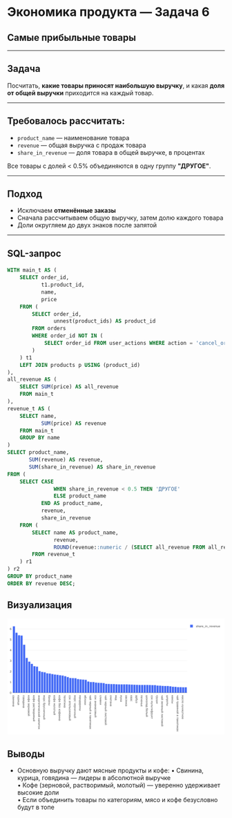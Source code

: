 # Экономика продукта — Задача 6

## Самые прибыльные товары

---

## Задача

Посчитать, **какие товары приносят наибольшую выручку**, и какая **доля от общей выручки** приходится на каждый товар.

---

## Требовалось рассчитать:

- `product_name` — наименование товара
- `revenue` — общая выручка с продаж товара
- `share_in_revenue` — доля товара в общей выручке, в процентах

Все товары с долей < 0.5% объединяются в одну группу **"ДРУГОЕ"**.

---

## Подход

- Исключаем **отменённые заказы**
- Сначала рассчитываем общую выручку, затем долю каждого товара
- Доли округляем до двух знаков после запятой

---

## SQL-запрос

```sql
WITH main_t AS (
    SELECT order_id,
           t1.product_id,
           name,
           price
    FROM (
        SELECT order_id,
               unnest(product_ids) AS product_id
        FROM orders
        WHERE order_id NOT IN (
            SELECT order_id FROM user_actions WHERE action = 'cancel_order'
        )
    ) t1
    LEFT JOIN products p USING (product_id)
),
all_revenue AS (
    SELECT SUM(price) AS all_revenue
    FROM main_t
),
revenue_t AS (
    SELECT name,
           SUM(price) AS revenue
    FROM main_t
    GROUP BY name
)
SELECT product_name,
       SUM(revenue) AS revenue,
       SUM(share_in_revenue) AS share_in_revenue
FROM (
    SELECT CASE
               WHEN share_in_revenue < 0.5 THEN 'ДРУГОЕ'
               ELSE product_name
           END AS product_name,
           revenue,
           share_in_revenue
    FROM (
        SELECT name AS product_name,
               revenue,
               ROUND(revenue::numeric / (SELECT all_revenue FROM all_revenue) * 100, 2) AS share_in_revenue
        FROM revenue_t
    ) r1
) r2
GROUP BY product_name
ORDER BY revenue DESC;
```
## Визуализация

![Доля выручки товаров от общей выручки](../img/economika_task_6_viz_1.png)

## Выводы

- Основную выручку дают мясные продукты и кофе:
	•	Свинина, курица, говядина — лидеры в абсолютной выручке <br>
	•	Кофе (зерновой, растворимый, молотый) — уверенно удерживает высокие доли <br>
	•	Если объединить товары по категориям, мясо и кофе безусловно будут в топе


